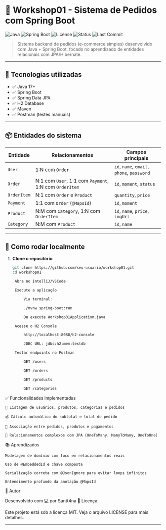 # 🛒 Workshop01 - Sistema de Pedidos com Spring Boot

![Java](https://img.shields.io/badge/Java-17+-red?style=for-the-badge&logo=java)
![Spring Boot](https://img.shields.io/badge/Spring_Boot-2.7+-brightgreen?style=for-the-badge&logo=springboot)
![License](https://img.shields.io/github/license/JhonSantt4na/workshop01?style=for-the-badge)
![Status](https://img.shields.io/badge/status-Concluido-green?style=for-the-badge)
![Last Commit](https://img.shields.io/github/last-commit/JhonSantt4na/workshop01?style=for-the-badge)

> Sistema backend de pedidos (e-commerce simples) desenvolvido com Java + Spring Boot, focado no aprendizado de entidades relacionais com JPA/Hibernate.

---

## 🚀 Tecnologias utilizadas

- ✅ Java 17+
- ✅ Spring Boot
- ✅ Spring Data JPA
- ✅ H2 Database
- ✅ Maven
- ✅ Postman (testes manuais)

---

## 📦 Entidades do sistema

| Entidade    | Relacionamentos | Campos principais                  |
|-------------|------------------|------------------------------------|
| `User`      | 1:N com `Order`  | `id`, `name`, `email`, `phone`, `password` |
| `Order`     | N:1 com `User`, 1:1 com `Payment`, 1:N com `OrderItem` | `id`, `moment`, `status` |
| `OrderItem` | N:1 com `Order` e `Product` | `quantity`, `price` |
| `Payment`   | 1:1 com `Order` (`@MapsId`) | `id`, `moment` |
| `Product`   | N:M com `Category`, 1:N com `OrderItem` | `id`, `name`, `price`, `imgUrl` |
| `Category`  | N:M com `Product` | `id`, `name` |

---
## 🧪 Como rodar localmente

1. **Clone o repositório**
   ```bash
   git clone https://github.com/seu-usuario/workshop01.git
   cd workshop01

    Abra no IntelliJ/VSCode

    Execute a aplicação

        Via terminal:

        ./mvnw spring-boot:run

        Ou execute Workshop01Application.java

    Acesse o H2 Console

        http://localhost:8080/h2-console

        JDBC URL: jdbc:h2:mem:testdb

    Testar endpoints no Postman

        GET /users

        GET /orders

        GET /products

        GET /categories

✅ Funcionalidades implementadas

    🔎 Listagem de usuários, produtos, categorias e pedidos

    💰 Cálculo automático do subtotal e total do pedido

    🔁 Associação entre pedidos, produtos e pagamentos

    🧩 Relacionamentos complexos com JPA (OneToMany, ManyToMany, OneToOne)

📚 Aprendizados

    Modelagem de domínio com foco em relacionamentos reais

    Uso de @EmbeddedId e chave composta

    Serialização correta com @JsonIgnore para evitar loops infinitos

    Entendimento profundo da anotação @MapsId

📌 Autor

Desenvolvido com 💻 por Santt4na
📝 Licença

Este projeto está sob a licença MIT. Veja o arquivo LICENSE para mais detalhes.

---
